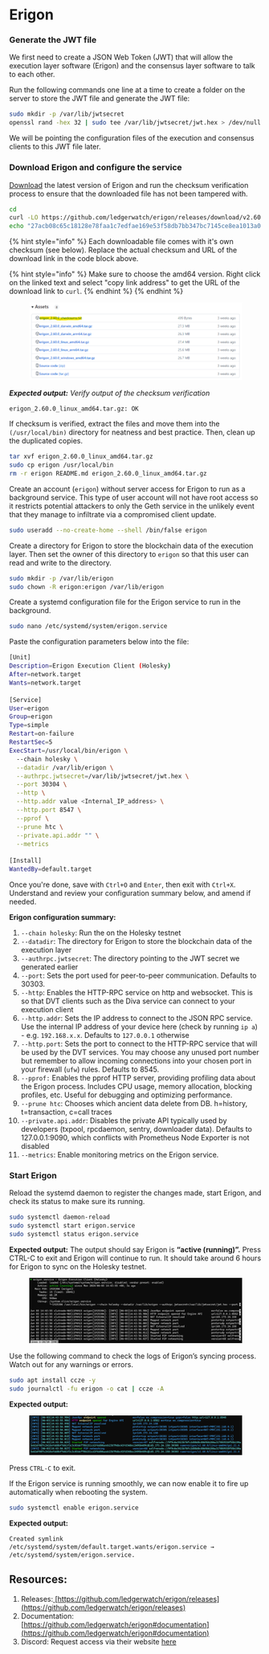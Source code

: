 # Erigon

### Generate the JWT file

We first need to create a JSON Web Token (JWT) that will allow the execution layer software (Erigon) and the consensus layer software to talk to each other.

Run the following commands one line at a time to create a folder on the server to store the JWT file and generate the JWT file:

```bash
sudo mkdir -p /var/lib/jwtsecret
openssl rand -hex 32 | sudo tee /var/lib/jwtsecret/jwt.hex > /dev/null
```

We will be pointing the configuration files of the execution and consensus clients to this JWT file later.

### Download Erigon and configure the service

[Download](https://geth.ethereum.org/downloads) the latest version of Erigon and run the checksum verification process to ensure that the downloaded file has not been tampered with.

```bash
cd
curl -LO https://github.com/ledgerwatch/erigon/releases/download/v2.60.0/erigon_2.60.0_linux_amd64.tar.gz
echo "27acb08c65c18128e78faa1c7edfae169e53f58db7bb347bc7145ce8ea1013a0 erigon_2.60.0_linux_amd64.tar.gz" | sha256sum --check
```

{% hint style="info" %}
Each downloadable file comes with it's own checksum (see below). Replace the actual checksum and URL of the download link in the code block above.

{% hint style="info" %}
Make sure to choose the amd64 version. Right click on the linked text and select "copy link address" to get the URL of the download link to `curl`.
{% endhint %}
{% endhint %}

<figure><img src="../../.gitbook/assets/image (161).png" alt=""><figcaption></figcaption></figure>

_**Expected output:** Verify output of the checksum verification_

```
erigon_2.60.0_linux_amd64.tar.gz: OK
```

If checksum is verified, extract the files and move them into the `(/usr/local/bin)` directory for neatness and best practice. Then, clean up the duplicated copies.

```bash
tar xvf erigon_2.60.0_linux_amd64.tar.gz
sudo cp erigon /usr/local/bin
rm -r erigon README.md erigon_2.60.0_linux_amd64.tar.gz
```

Create an account (`erigon`) without server access for Erigon to run as a background service. This type of user account will not have root access so it restricts potential attackers to only the Geth service in the unlikely event that they manage to infiltrate via a compromised client update.

```bash
sudo useradd --no-create-home --shell /bin/false erigon
```

Create a directory for Erigon to store the blockchain data of the execution layer. Then set the owner of this directory to `erigon` so that this user can read and write to the directory.

```bash
sudo mkdir -p /var/lib/erigon
sudo chown -R erigon:erigon /var/lib/erigon
```

Create a systemd configuration file for the Erigon service to run in the background.

```bash
sudo nano /etc/systemd/system/erigon.service
```

Paste the configuration parameters below into the file:

```bash
[Unit]
Description=Erigon Execution Client (Holesky)
After=network.target
Wants=network.target

[Service]
User=erigon
Group=erigon
Type=simple
Restart=on-failure
RestartSec=5
ExecStart=/usr/local/bin/erigon \
  --chain holesky \
  --datadir /var/lib/erigon \
  --authrpc.jwtsecret=/var/lib/jwtsecret/jwt.hex \
  --port 30304 \
  --http \
  --http.addr value <Internal_IP_address> \
  --http.port 8547 \
  --pprof \
  --prune htc \
  --private.api.addr "" \
  --metrics
  
[Install]
WantedBy=default.target
```

Once you're done, save with `Ctrl+O` and `Enter`, then exit with `Ctrl+X`. Understand and review your configuration summary below, and amend if needed.

**Erigon configuration summary:**

1. `--chain holesky`: Run the on the Holesky testnet
2. `--datadir`: The directory for Erigon to store the blockchain data of the execution layer
3. `--authrpc.jwtsecret`: The directory pointing to the JWT secret we generated earlier
4. `--port`: Sets the port used for peer-to-peer communication. Defaults to 30303.
5. `--http`: Enables the HTTP-RPC service on http and websocket. This is so that DVT clients such as the Diva service can connect to your execution client &#x20;
6. `--http.addr`: Sets the IP address to connect to the JSON RPC service. Use the internal IP address of your device here (check by running `ip a`) - e.g. `192.168.x.x`. Defaults to `127.0.0.1` otherwise
7. `--http.port`: Sets the port to connect to the HTTP-RPC service that will be used by the DVT services. You may choose any unused port number but remember to allow incoming connections into your chosen port in your firewall (`ufw`) rules. Defaults to 8545.
8. `--pprof:` Enables the pprof HTTP server, providing profiling data about the Erigon process. Includes CPU usage, memory allocation, blocking profiles, etc. Useful for debugging and optimizing performance.
9. `--prune htc`: Chooses which ancient data delete from DB. h=history, t=transaction, c=call traces
10. `--private.api.addr`: Disables the private API typically used by developers (txpool, rpcdaemon, sentry, downloader data). Defaults to 127.0.0.1:9090, which conflicts with Prometheus Node Exporter is not disabled&#x20;
11. `--metrics`: Enable monitoring metrics on the Erigon service.

### Start Erigon

Reload the systemd daemon to register the changes made, start Erigon, and check its status to make sure its running.

```bash
sudo systemctl daemon-reload
sudo systemctl start erigon.service
sudo systemctl status erigon.service
```

**Expected output:** The output should say Erigon is **“active (running)”.** Press CTRL-C to exit and Erigon will continue to run. It should take around 6 hours for Erigon to sync on the Holesky testnet.

<figure><img src="../../.gitbook/assets/image (162).png" alt=""><figcaption></figcaption></figure>

Use the following command to check the logs of Erigon’s syncing process. Watch out for any warnings or errors.

```bash
sudo apt install ccze -y
sudo journalctl -fu erigon -o cat | ccze -A
```

**Expected output:**

<figure><img src="../../.gitbook/assets/image (163).png" alt=""><figcaption></figcaption></figure>

Press `CTRL-C` to exit.

If the Erigon service is running smoothly, we can now enable it to fire up automatically when rebooting the system.

```bash
sudo systemctl enable erigon.service
```

**Expected output:**

```
Created symlink /etc/systemd/system/default.target.wants/erigon.service → /etc/systemd/system/erigon.service.
```

## Resources:

1. Releases:[ ](https://github.com/ledgerwatch/erigon/releases)[https://github.com/ledgerwatch/erigon/releases](https://github.com/ledgerwatch/erigon/releases)
2. Documentation: [https://github.com/ledgerwatch/erigon#documentation](https://github.com/ledgerwatch/erigon#documentation)
3. Discord: Request access via their website [here](https://erigon.tech/)
